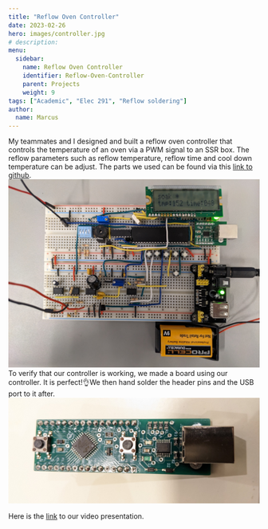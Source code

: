 ```yaml
---
title: "Reflow Oven Controller"
date: 2023-02-26
hero: images/controller.jpg
# description: 
menu:
  sidebar:
    name: Reflow Oven Controller
    identifier: Reflow-Oven-Controller
    parent: Projects
    weight: 9
tags: ["Academic", "Elec 291", "Reflow soldering"]
author: 
  name: Marcus
---
```

My teammates and I designed and built a reflow oven controller that controls the temperature of an oven via a PWM signal to an SSR box. The reflow parameters such as reflow temperature, reflow time and cool down temperature can be adjust. The parts we used can be found via this [link to github](https://github.com/Beluguy/Elec-291/blob/main/reflow-oven-controller).
![controller](images/controller.jpg)
To verify that our controller is working, we made a board using our controller. It is perfect!👌We then hand solder the header pins and the USB port to it after.
![efm8](images/efm8.jpg)

Here is the [link](https://www.youtube.com/watch?v=PtcOZ4iowKk) to our video presentation.